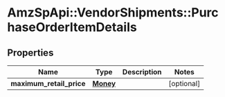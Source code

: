 # AmzSpApi::VendorShipments::PurchaseOrderItemDetails

## Properties
Name | Type | Description | Notes
------------ | ------------- | ------------- | -------------
**maximum_retail_price** | [**Money**](Money.md) |  | [optional] 


